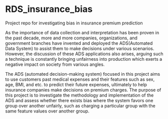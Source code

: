 # RDS_insurance_bias
Project repo for investigating bias in insurance premium prediction

As the importance of data collection and interpretation has been proven in the past decade, more and more companies, organizations, 
and government branches have invented and deployed the ADS(Automated Data System) to assist them 
to make decisions under various scenarios. However, the discussion of these ADS applications also arises, 
arguing such a technique is constantly bringing unfairness into production which exerts a negative impact on society from various angles. 

The ADS (automated decision-making system) focused in this project aims to use customers past medical expenses 
and their features such as sex, age, BMI, and etc. to predict their future expenses, 
ultimately to help insurance companies make decisions on premium charges. 
The purpose of this project is to investigate the methodology and implementation of the ADS and 
assess whether there exists bias where the system favors one group over another unfairly, 
such as charging a particular group with the same feature values over another group.
